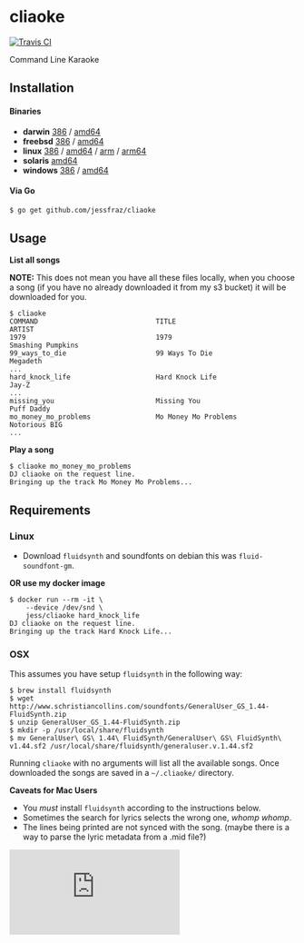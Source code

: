 # cliaoke

[![Travis CI](https://travis-ci.org/jessfraz/cliaoke.svg?branch=master)](https://travis-ci.org/jessfraz/cliaoke)

Command Line Karaoke

## Installation

#### Binaries

- **darwin** [386](https://github.com/jessfraz/cliaoke/releases/download/v0.0.0/cliaoke-darwin-386) / [amd64](https://github.com/jessfraz/cliaoke/releases/download/v0.0.0/cliaoke-darwin-amd64)
- **freebsd** [386](https://github.com/jessfraz/cliaoke/releases/download/v0.0.0/cliaoke-freebsd-386) / [amd64](https://github.com/jessfraz/cliaoke/releases/download/v0.0.0/cliaoke-freebsd-amd64)
- **linux** [386](https://github.com/jessfraz/cliaoke/releases/download/v0.0.0/cliaoke-linux-386) / [amd64](https://github.com/jessfraz/cliaoke/releases/download/v0.0.0/cliaoke-linux-amd64) / [arm](https://github.com/jessfraz/cliaoke/releases/download/v0.0.0/cliaoke-linux-arm) / [arm64](https://github.com/jessfraz/cliaoke/releases/download/v0.0.0/cliaoke-linux-arm64)
- **solaris** [amd64](https://github.com/jessfraz/cliaoke/releases/download/v0.0.0/cliaoke-solaris-amd64)
- **windows** [386](https://github.com/jessfraz/cliaoke/releases/download/v0.0.0/cliaoke-windows-386) / [amd64](https://github.com/jessfraz/cliaoke/releases/download/v0.0.0/cliaoke-windows-amd64)

#### Via Go

```bash
$ go get github.com/jessfraz/cliaoke
```

## Usage

**List all songs**

**NOTE:** This does not mean you have all these files locally, when you choose
a song (if you have no already downloaded it from my s3 bucket) it will be
downloaded for you.

```console
$ cliaoke
COMMAND                             TITLE                               ARTIST
1979                                1979                                Smashing Pumpkins
99_ways_to_die                      99 Ways To Die                      Megadeth
...
hard_knock_life                     Hard Knock Life                     Jay-Z
...
missing_you                         Missing You                         Puff Daddy
mo_money_mo_problems                Mo Money Mo Problems                Notorious BIG
...
```

**Play a song**

```console
$ cliaoke mo_money_mo_problems
DJ cliaoke on the request line.
Bringing up the track Mo Money Mo Problems...
```

## Requirements

### Linux

- Download `fluidsynth` and soundfonts on debian this was `fluid-soundfont-gm`.

**OR use my docker image**

```
$ docker run --rm -it \
    --device /dev/snd \
    jess/cliaoke hard_knock_life
DJ cliaoke on the request line.
Bringing up the track Hard Knock Life...
```


### OSX

This assumes you have setup `fluidsynth` in the following way:

```console
$ brew install fluidsynth
$ wget http://www.schristiancollins.com/soundfonts/GeneralUser_GS_1.44-FluidSynth.zip
$ unzip GeneralUser_GS_1.44-FluidSynth.zip
$ mkdir -p /usr/local/share/fluidsynth
$ mv GeneralUser\ GS\ 1.44\ FluidSynth/GeneralUser\ GS\ FluidSynth\ v1.44.sf2 /usr/local/share/fluidsynth/generaluser.v.1.44.sf2
```

Running `cliaoke` with no arguments will list all the available songs. Once downloaded the songs are saved in a `~/.cliaoke/` directory.

**Caveats for Mac Users**

- You *must* install `fluidsynth` according to the instructions below.
- Sometimes the search for lyrics selects the wrong one, *whomp whomp*.
- The lines being printed are not synced with the song. (maybe there is a way to parse the lyric metadata from a .mid file?)


[![Analytics](https://ga-beacon.appspot.com/UA-29404280-16/cliaoke/README.md)](https://github.com/jessfraz/cliaoke)
